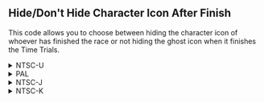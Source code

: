 ## Hide/Don't Hide Character Icon After Finish

This code allows you to choose between hiding the character icon of whoever has finished the race or not hiding the ghost icon when it finishes the Time Trials.

<details>
<summary>NTSC-U</summary>

Replace X with:
0: Don't Hide Ghost Icon After Finish
3: Hide Character Icon After Finish

```powerpc
047E1A00 3800000X
```
</details>

<details>
<summary>PAL</summary>

Replace X with:
0: Don't Hide Ghost Icon After Finish
3: Hide Character Icon After Finish

```powerpc
047EB2AC 3800000X
```
</details>

<details>
<summary>NTSC-J</summary>

Replace X with:
0: Don't Hide Ghost Icon After Finish
3: Hide Character Icon After Finish

```powerpc
047EA918 3800000X
```
</details>

<details>
<summary>NTSC-K</summary>

Replace X with:
0: Don't Hide Ghost Icon After Finish
3: Hide Character Icon After Finish

```powerpc
047D966C 3800000X
```
</details>